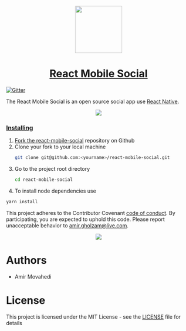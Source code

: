 <!-- Logo -->
<p align="center">
  <a href="https://github.com/Qolzam/react-mobile-social">
    <img height="128" width="128" src="https://raw.githubusercontent.com/Qolzam/react-social-network/master/docs/app/logo.png">
  </a>
</p>
<!-- Name -->
<h1 align="center">
  <a href="https://github.com/Qolzam/react-social-network">React Mobile Social</a>
</h1>

[![Gitter](https://badges.gitter.im/react-social-network/Lobby.svg)](https://gitter.im/react-social-network/Lobby?utm_source=badge&utm_medium=badge&utm_campaign=pr-badge&utm_content=badge)

The React Mobile Social is an open source social app use [React Native](https://facebook.github.io/react-native/).

<p align="center">
  <a href="#">
    <img src="https://raw.githubusercontent.com/Qolzam/react-mobile-social/master/docs/app/screen-shot_iphone7.png">

</p>

### Installing

1. Fork the [react-mobile-social](https://github.com/Qolzam/react-mobile-social) repository on Github
1. Clone your fork to your local machine 
   ```bash
   git clone git@github.com:<yourname>/react-mobile-social.git
   ```
1. Go to the project root directory 
   ```bash
   cd react-mobile-social
   ```
1. To install node dependencies use 
  ```bash
  yarn install
  ```

This project adheres to the Contributor Covenant [code of conduct](https://github.com/Qolzam/react-mobile-social/blob/master/CODE_OF_CONDUCT.md).
By participating, you are expected to uphold this code. Please report unacceptable behavior to amir.gholzam@live.com.

<p align="center">
  <a href="#">
    <img src="https://raw.githubusercontent.com/Qolzam/react-mobile-social/master/docs/app/screen-gif.gif">
</a>
</p>

 # Authors

  - Amir Movahedi

# License

This project is licensed under the MIT License - see the [LICENSE](https://github.com/Qolzam/react-mobile-social/blob/master/LICENSE) file for details
